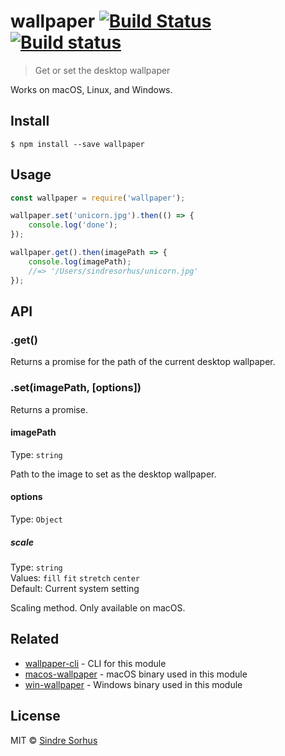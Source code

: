 # wallpaper [![Build Status](https://travis-ci.org/sindresorhus/wallpaper.svg?branch=master)](https://travis-ci.org/sindresorhus/wallpaper) [![Build status](https://ci.appveyor.com/api/projects/status/xhwaihmhhplh5d05/branch/master?svg=true)](https://ci.appveyor.com/project/sindresorhus/wallpaper/branch/master)

> Get or set the desktop wallpaper

Works on macOS, Linux, and Windows.


## Install

```
$ npm install --save wallpaper
```


## Usage

```js
const wallpaper = require('wallpaper');

wallpaper.set('unicorn.jpg').then(() => {
	console.log('done');
});

wallpaper.get().then(imagePath => {
	console.log(imagePath);
	//=> '/Users/sindresorhus/unicorn.jpg'
});
```


## API

### .get()

Returns a promise for the path of the current desktop wallpaper.

### .set(imagePath, [options])

Returns a promise.

#### imagePath

Type: `string`

Path to the image to set as the desktop wallpaper.

#### options

Type: `Object`

##### scale

Type: `string`<br>
Values: `fill` `fit` `stretch` `center`<br>
Default: Current system setting

Scaling method. Only available on macOS.


## Related

- [wallpaper-cli](https://github.com/sindresorhus/wallpaper-cli) - CLI for this module
- [macos-wallpaper](https://github.com/sindresorhus/macos-wallpaper) - macOS binary used in this module
- [win-wallpaper](https://github.com/sindresorhus/win-wallpaper) - Windows binary used in this module


## License

MIT © [Sindre Sorhus](https://sindresorhus.com)
